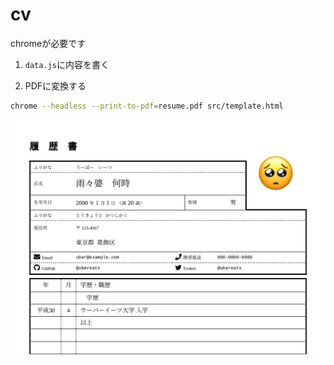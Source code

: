 # cv

chromeが必要です

1. `data.js`に内容を書く

2. PDFに変換する

```sh
chrome --headless --print-to-pdf=resume.pdf src/template.html
```

![](images/cv.png)